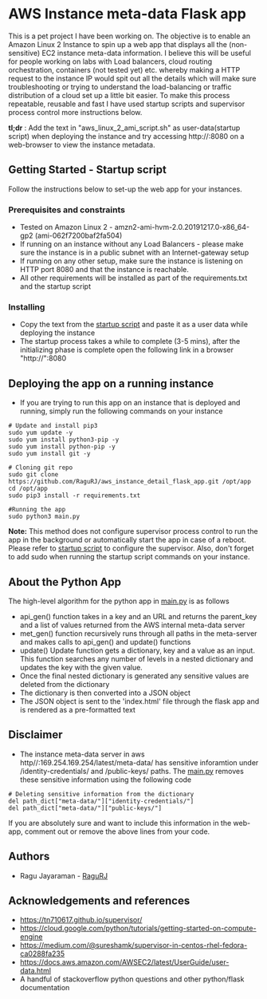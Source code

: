 # AWS Instance meta-data Flask app

This is a pet project I have been working on. The objective is to enable an Amazon Linux 2 Instance to spin up a web app that displays all the (non-sensitive) EC2 instance meta-data information. I believe this will be useful for people working on labs with Load balancers, cloud routing orchestration, containers (not tested yet) etc. whereby making a HTTP request to the instance IP would spit out all the details which will make sure troubleshooting or trying to understand the load-balancing or traffic distribution of a cloud set up a little bit easier. To make this process repeatable, reusable and fast I have used startup scripts and supervisor process control more instructions below.

__tl;dr__ : Add the text in "aws_linux_2_ami_script.sh" as user-data(startup script) when deploying the instance and try accessing http://<public-ip>:8080 on a web-browser to view the instance metadata.


## Getting Started - Startup script

Follow the instructions below to set-up the web app for your instances.

### Prerequisites and constraints

* Tested on Amazon Linux 2 - amzn2-ami-hvm-2.0.20191217.0-x86_64-gp2 (ami-062f7200baf2fa504)
* If running on an instance without any Load Balancers - please make sure the instance is in a public subnet with an Internet-gateway setup
* If running on any other setup, make sure the instance is listening on HTTP port 8080 and that the instance is reachable.
* All other requirements will be installed as part of the requirements.txt and the startup script

### Installing

* Copy the text from the [startup script](https://github.com/RaguRJ/aws_instance_detail_flask_app/blob/master/aws_linux_2_ami_script.sh) and paste it as a user data while deploying the instance
* The startup process takes a while to complete (3-5 mins), after the initializing phase is complete open the following link in a browser "http://<Instance-IP>":8080

## Deploying the app on a running instance

* If you are trying to run this app on an instance that is deployed and running, simply run the following commands on your instance

```
# Update and install pip3
sudo yum update -y
sudo yum install python3-pip -y
sudo yum install python-pip -y
sudo yum install git -y

# Cloning git repo 
sudo git clone https://github.com/RaguRJ/aws_instance_detail_flask_app.git /opt/app
cd /opt/app
sudo pip3 install -r requirements.txt

#Running the app
sudo python3 main.py
```
__Note:__ This method does not configure supervisor process control to run the app in the background or automatically start the app in case of a reboot. Please refer to [startup script](https://github.com/RaguRJ/aws_instance_detail_flask_app/blob/master/aws_linux_2_ami_script.sh) to configure the supervisor. Also, don't forget to add sudo when running the startup script commands on your instance.

## About the Python App
The high-level algorithm for the python app in [main.py](https://github.com/RaguRJ/aws_instance_detail_flask_app/blob/master/main.py) is as follows
* api_gen() function takes in a key and an URL and returns the parent_key and a list of values returned from the AWS internal meta-data server
* met_gen() function recursively runs through all paths in the meta-server and makes calls to api_gen() and update() functions
* update() Update function gets a dictionary, key and a value as an input. This function searches any number of levels in a nested dictionary and updates the key with the given value.
* Once the final nested dictionary is generated any sensitive values are deleted from the dictionary
* The dictionary is then converted into a JSON object
* The JSON object is sent to the 'index.html' file through the flask app and is rendered as a pre-formatted text


## Disclaimer
* The instance meta-data server in aws http//:169.254.169.254/latest/meta-data/ has sensitive inforamtion under /identity-credentials/ and /public-keys/ paths. The [main.py](https://github.com/RaguRJ/aws_instance_detail_flask_app/blob/master/main.py) removes these sensitive information using the following code

```
# Deleting sensitive information from the dictionary
del path_dict["meta-data/"]["identity-credentials/"]
del path_dict["meta-data/"]["public-keys/"]
```

If you are absolutely sure and want to include this information in the web-app, comment out or remove the above lines from your code.


## Authors
* Ragu Jayaraman - [RaguRJ](https://github.com/RaguRJ)

## Acknowledgements and references
* https://tn710617.github.io/supervisor/
* https://cloud.google.com/python/tutorials/getting-started-on-compute-engine
* https://medium.com/@sureshamk/supervisor-in-centos-rhel-fedora-ca0288fa235
* https://docs.aws.amazon.com/AWSEC2/latest/UserGuide/user-data.html
* A handful of stackoverflow python questions and other python/flask documentation